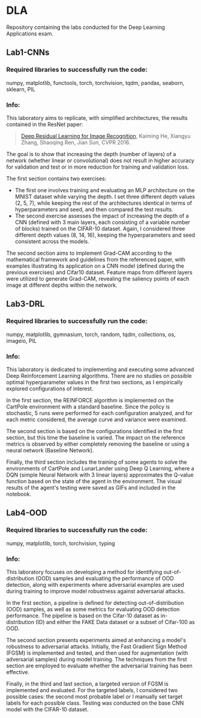 # DLA
Repository containing the labs conducted for the Deep Learning Applications exam.
## Lab1-CNNs
### Required libraries to successfully run the code:
numpy, matplotlib, functools, torch, torchvision, tqdm, pandas, seaborn, sklearn, PIL

### Info:
This laboratory aims to replicate, with simplified architectures, the results contained in the ResNet paper:

> [Deep Residual Learning for Image Recognition](https://arxiv.org/abs/1512.03385), Kaiming He, Xiangyu Zhang, Shaoqing Ren, Jian Sun, CVPR 2016.

The goal is to show that increasing the depth (number of layers) of a network (whether linear or convolutional) does not result in higher accuracy for validation and test or in more reduction for training and validation loss.

The first section contains two exercises: 
* The first one involves training and evaluating an MLP architecture on the MNIST dataset while varying the depth.
  I set three different depth values (2, 5, 7), while keeping the rest of the architectures identical in terms of hyperparameters and seed, and then compared the test results. 
* The second exercise assesses the impact of increasing the depth of a CNN (defined with 3 main layers, each consisting of a variable number of blocks) trained on the CIFAR-10 dataset.
  Again, I considered three different depth values (8, 14, 16), keeping the hyperparameters and seed consistent across the models.

The second section aims to implement Grad-CAM according to the mathematical framework and guidelines from the referenced paper, with examples illustrating its application on a CNN model (defined during the previous exercises) and Cifar10 dataset. Feature maps from different layers were utilized to generate Grad-CAM, revealing the saliency points of each image at different depths within the network.

## Lab3-DRL
### Required libraries to successfully run the code:
numpy, matplotlib, gymnasium, torch, random, tqdm, collections, os, imageio, PIL

### Info:
This laboratory is dedicated to implementing and executing some advanced Deep Reinforcement Learning algorithms. There are no studies on possible optimal hyperparameter values in the first two sections, as I empirically explored configurations of interest.

In the first section, the REINFORCE algorithm is implemented on the CartPole environment with a standard baseline. Since the policy is stochastic, 5 runs were performed for each configuration analyzed, and for each metric considered, the average curve and variance were examined.

The second section is based on the configurations identified in the first section, but this time the baseline is varied. The impact on the reference metrics is observed by either completely removing the baseline or using a neural network (Baseline Network).

Finally, the third section includes the training of some agents to solve the environments of CartPole and LunarLander using Deep Q Learning, where a DQN (simple Neural Network with 3 linear layers) approximates the Q-value function based on the state of the agent in the environment. The visual results of the agent's testing were saved as GIFs and included in the notebook.

## Lab4-OOD
### Required libraries to successfully run the code:
numpy, matplotlib, torch, torchvision, typing

### Info:
This laboratory focuses on developing a method for identifying out-of-distribution (OOD) samples and evaluating the performance of OOD detection, along with experiments where adversarial examples are used during training to improve model robustness against adversarial attacks.

In the first section, a pipeline is defined for detecting out-of-distribution (OOD) samples, as well as some metrics for evaluating OOD detection performance. The pipeline is based on the Cifar-10 dataset as in-distribution (ID) and either the FAKE Data dataset or a subset of Cifar-100 as OOD.

The second section presents experiments aimed at enhancing a model's robustness to adversarial attacks. Initially, the Fast Gradient Sign Method (FGSM) is implemented and tested, and then used for augmentation (with adversarial samples) during model training. The techniques from the first section are employed to evaluate whether the adversarial training has been effective.

Finally, in the third and last section, a targeted version of FGSM is implemented and evaluated. For the targeted labels, I considered two possible cases: the second most probable label or I manually set target labels for each possible class. Testing was conducted on the base CNN model with the CIFAR-10 dataset.
